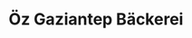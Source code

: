 ---
title: "Öz Gaziantep Bäckerei"
url: /ebersbach-an-der-fils/oez-gaziantep-baeckerei/
shop: Bäckerei
---